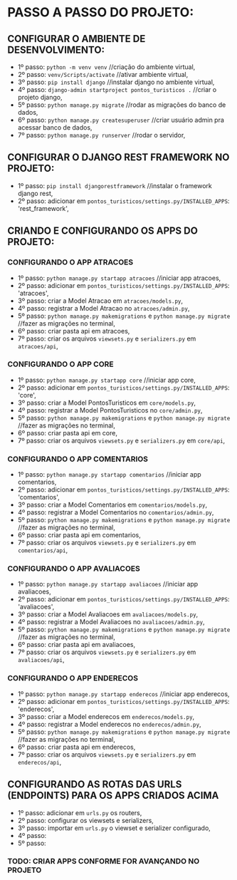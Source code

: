 # PASSO A PASSO DO PROJETO:
## CONFIGURAR O AMBIENTE DE DESENVOLVIMENTO:
* 1º passo: `python -m venv venv` //criação do ambiente virtual,
* 2º passo: `venv/Scripts/activate` //ativar ambiente virtual,
* 3º passo: `pip install django` //instalar django no ambiente virtual, 
* 4º passo: `django-admin startproject pontos_turisticos .` //criar o projeto django,
* 5º passo: `python manage.py migrate` //rodar as migrações do banco de dados,
* 6º passo: `python manage.py createsuperuser` //criar usuário admin pra acessar banco de dados,
* 7º passo: `python manage.py runserver` //rodar o servidor,

## CONFIGURAR O DJANGO REST FRAMEWORK NO PROJETO:
* 1º passo: `pip install djangorestframework` //instalar o framework django rest,
* 2º passo: adicionar em `pontos_turisticos/settings.py/INSTALLED_APPS`: 'rest_framework',

## CRIANDO E CONFIGURANDO OS APPS DO PROJETO:

### CONFIGURANDO O APP ATRACOES
* 1º passo: `python manage.py startapp atracoes` //iniciar app atracoes,
* 2º passo: adicionar em `pontos_turisticos/settings.py/INSTALLED_APPS`: 'atracoes',
* 3º passo: criar a Model Atracao em `atracoes/models.py`,
* 4º passo: registrar a Model Atracao no `atracoes/admin.py`,
* 5º passo: `python manage.py makemigrations` e `python manage.py migrate` //fazer as migrações no terminal,
* 6º passo: criar pasta api em atracoes,
* 7º passo: criar os arquivos `viewsets.py` e `serializers.py` em `atracoes/api`, 

### CONFIGURANDO O APP CORE
* 1º passo: `python manage.py startapp core` //iniciar app core,
* 2º passo: adicionar em `pontos_turisticos/settings.py/INSTALLED_APPS`: 'core',
* 3º passo: criar a Model PontosTuristicos em `core/models.py`,
* 4º passo: registrar a Model PontosTuristicos no `core/admin.py`,
* 5º passo: `python manage.py makemigrations` e `python manage.py migrate` //fazer as migrações no terminal,
* 6º passo: criar pasta api em core,
* 7º passo: criar os arquivos `viewsets.py` e `serializers.py` em `core/api`, 

### CONFIGURANDO O APP COMENTARIOS
* 1º passo: `python manage.py startapp comentarios` //iniciar app comentarios,
* 2º passo: adicionar em `pontos_turisticos/settings.py/INSTALLED_APPS`: 'comentarios',
* 3º passo: criar a Model Comentarios em `comentarios/models.py`,
* 4º passo: registrar a Model Comentarios no `comentarios/admin.py`,
* 5º passo: `python manage.py makemigrations` e `python manage.py migrate` //fazer as migrações no terminal,
* 6º passo: criar pasta api em comentarios,
* 7º passo: criar os arquivos `viewsets.py` e `serializers.py` em `comentarios/api`, 

### CONFIGURANDO O APP AVALIACOES
* 1º passo: `python manage.py startapp avaliacoes` //iniciar app avaliacoes,
* 2º passo: adicionar em `pontos_turisticos/settings.py/INSTALLED_APPS`: 'avaliacoes',
* 3º passo: criar a Model Avaliacoes em `avaliacoes/models.py`,
* 4º passo: registrar a Model Avaliacoes no `avaliacoes/admin.py`,
* 5º passo: `python manage.py makemigrations` e `python manage.py migrate` //fazer as migrações no terminal,
* 6º passo: criar pasta api em avaliacoes,
* 7º passo: criar os arquivos `viewsets.py` e `serializers.py` em `avaliacoes/api`, 

### CONFIGURANDO O APP ENDERECOS
* 1º passo: `python manage.py startapp enderecos` //iniciar app enderecos,
* 2º passo: adicionar em `pontos_turisticos/settings.py/INSTALLED_APPS`: 'enderecos',
* 3º passo: criar a Model enderecos em `enderecos/models.py`,
* 4º passo: registrar a Model enderecos no `enderecos/admin.py`,
* 5º passo: `python manage.py makemigrations` e `python manage.py migrate` //fazer as migrações no terminal,
* 6º passo: criar pasta api em enderecos,
* 7º passo: criar os arquivos `viewsets.py` e `serializers.py` em `enderecos/api`, 


## CONFIGURANDO AS ROTAS DAS URLS (ENDPOINTS) PARA OS APPS CRIADOS ACIMA
* 1º passo: adicionar em `urls.py` os routers,
* 2º passo: configurar os viewsets e serializers,
* 3º passo: importar em `urls.py` o viewset e serializer configurado,
* 4º passo:
* 5º passo:



### TODO: CRIAR APPS CONFORME FOR AVANÇANDO NO PROJETO
